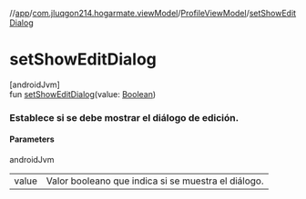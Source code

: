 //[app](../../../index.md)/[com.jluqgon214.hogarmate.viewModel](../index.md)/[ProfileViewModel](index.md)/[setShowEditDialog](set-show-edit-dialog.md)

# setShowEditDialog

[androidJvm]\
fun [setShowEditDialog](set-show-edit-dialog.md)(value: [Boolean](https://kotlinlang.org/api/latest/jvm/stdlib/kotlin-stdlib/kotlin/-boolean/index.html))

###  Establece si se debe mostrar el diálogo de edición.

#### Parameters

androidJvm

| | |
|---|---|
| value | Valor booleano que indica si se muestra el diálogo. |
